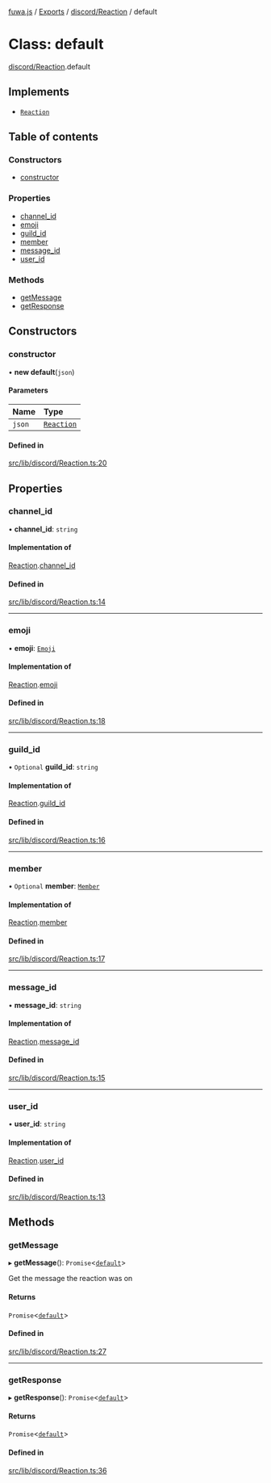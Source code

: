 [fuwa.js](../README.md) / [Exports](../modules.md) / [discord/Reaction](../modules/discord_Reaction.md) / default

# Class: default

[discord/Reaction](../modules/discord_Reaction.md).default

## Implements

- [`Reaction`](../interfaces/_DiscordAPI.Reaction.md)

## Table of contents

### Constructors

- [constructor](discord_Reaction.default.md#constructor)

### Properties

- [channel_id](discord_Reaction.default.md#channel_id)
- [emoji](discord_Reaction.default.md#emoji)
- [guild_id](discord_Reaction.default.md#guild_id)
- [member](discord_Reaction.default.md#member)
- [message_id](discord_Reaction.default.md#message_id)
- [user_id](discord_Reaction.default.md#user_id)

### Methods

- [getMessage](discord_Reaction.default.md#getmessage)
- [getResponse](discord_Reaction.default.md#getresponse)

## Constructors

### constructor

• **new default**(`json`)

#### Parameters

| Name | Type |
| :------ | :------ |
| `json` | [`Reaction`](../interfaces/_DiscordAPI.Reaction.md) |

#### Defined in

[src/lib/discord/Reaction.ts:20](https://github.com/Fuwajs/Fuwa.js/blob/60995b2/src/lib/discord/Reaction.ts#L20)

## Properties

### channel\_id

• **channel\_id**: `string`

#### Implementation of

[Reaction](../interfaces/_DiscordAPI.Reaction.md).[channel_id](../interfaces/_DiscordAPI.Reaction.md#channel_id)

#### Defined in

[src/lib/discord/Reaction.ts:14](https://github.com/Fuwajs/Fuwa.js/blob/60995b2/src/lib/discord/Reaction.ts#L14)

___

### emoji

• **emoji**: [`Emoji`](../interfaces/_DiscordAPI.Emoji.md)

#### Implementation of

[Reaction](../interfaces/_DiscordAPI.Reaction.md).[emoji](../interfaces/_DiscordAPI.Reaction.md#emoji)

#### Defined in

[src/lib/discord/Reaction.ts:18](https://github.com/Fuwajs/Fuwa.js/blob/60995b2/src/lib/discord/Reaction.ts#L18)

___

### guild\_id

• `Optional` **guild\_id**: `string`

#### Implementation of

[Reaction](../interfaces/_DiscordAPI.Reaction.md).[guild_id](../interfaces/_DiscordAPI.Reaction.md#guild_id)

#### Defined in

[src/lib/discord/Reaction.ts:16](https://github.com/Fuwajs/Fuwa.js/blob/60995b2/src/lib/discord/Reaction.ts#L16)

___

### member

• `Optional` **member**: [`Member`](../interfaces/_DiscordAPI.Member.md)

#### Implementation of

[Reaction](../interfaces/_DiscordAPI.Reaction.md).[member](../interfaces/_DiscordAPI.Reaction.md#member)

#### Defined in

[src/lib/discord/Reaction.ts:17](https://github.com/Fuwajs/Fuwa.js/blob/60995b2/src/lib/discord/Reaction.ts#L17)

___

### message\_id

• **message\_id**: `string`

#### Implementation of

[Reaction](../interfaces/_DiscordAPI.Reaction.md).[message_id](../interfaces/_DiscordAPI.Reaction.md#message_id)

#### Defined in

[src/lib/discord/Reaction.ts:15](https://github.com/Fuwajs/Fuwa.js/blob/60995b2/src/lib/discord/Reaction.ts#L15)

___

### user\_id

• **user\_id**: `string`

#### Implementation of

[Reaction](../interfaces/_DiscordAPI.Reaction.md).[user_id](../interfaces/_DiscordAPI.Reaction.md#user_id)

#### Defined in

[src/lib/discord/Reaction.ts:13](https://github.com/Fuwajs/Fuwa.js/blob/60995b2/src/lib/discord/Reaction.ts#L13)

## Methods

### getMessage

▸ **getMessage**(): `Promise`<[`default`](discord_Message.default.md)\>

Get the message the reaction was on

#### Returns

`Promise`<[`default`](discord_Message.default.md)\>

#### Defined in

[src/lib/discord/Reaction.ts:27](https://github.com/Fuwajs/Fuwa.js/blob/60995b2/src/lib/discord/Reaction.ts#L27)

___

### getResponse

▸ **getResponse**(): `Promise`<[`default`](Response.default.md)\>

#### Returns

`Promise`<[`default`](Response.default.md)\>

#### Defined in

[src/lib/discord/Reaction.ts:36](https://github.com/Fuwajs/Fuwa.js/blob/60995b2/src/lib/discord/Reaction.ts#L36)
